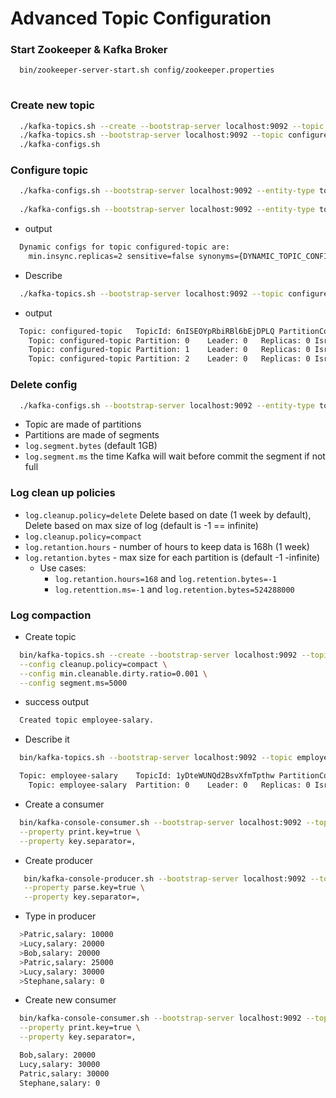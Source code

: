 # Advanced Topic Configuration

### Start Zookeeper & Kafka Broker
```bash
  bin/zookeeper-server-start.sh config/zookeeper.properties
  
```

### Create new topic
```bash
  ./kafka-topics.sh --create --bootstrap-server localhost:9092 --topic configured-topic --replication-factor 1 --partitions 3
  ./kafka-topics.sh --bootstrap-server localhost:9092 --topic configured-topic --describe
  ./kafka-configs.sh
```

### Configure topic
```bash
  ./kafka-configs.sh --bootstrap-server localhost:9092 --entity-type topics --entity-name configured-topic --alter --add-config min.insync.replicas=2
  
  ./kafka-configs.sh --bootstrap-server localhost:9092 --entity-type topics --entity-name configured-topic --describe
```
- output
```bash
  Dynamic configs for topic configured-topic are:
    min.insync.replicas=2 sensitive=false synonyms={DYNAMIC_TOPIC_CONFIG:min.insync.replicas=2, DEFAULT_CONFIG:min.insync.replicas=1} 
```
- Describe
```bash
  ./kafka-topics.sh --bootstrap-server localhost:9092 --topic configured-topic --describe 
```
- output
```bash
  Topic: configured-topic	TopicId: 6nISEOYpRbiRBl6bEjDPLQ	PartitionCount: 3	ReplicationFactor: 1	Configs: min.insync.replicas=2
	Topic: configured-topic	Partition: 0	Leader: 0	Replicas: 0	Isr: 0
	Topic: configured-topic	Partition: 1	Leader: 0	Replicas: 0	Isr: 0
	Topic: configured-topic	Partition: 2	Leader: 0	Replicas: 0	Isr: 0 
```

### Delete config
```bash
  ./kafka-configs.sh --bootstrap-server localhost:9092 --entity-type topics --entity-name configured-topic --alter --delete-config min.insync.replicas
```
- Topic are made of partitions
- Partitions are made of segments
- `log.segment.bytes` (default 1GB)
- `log.segment.ms` the time Kafka will wait before commit the segment if not full

### Log clean up policies
- `log.cleanup.policy=delete` Delete based on date (1 week by default), Delete based on max size of log (default is -1 == infinite)
- `log.cleanup.policy=compact`
- `log.retantion.hours` - number of hours to keep data is 168h (1 week)
- `log.retantion.bytes` - max size for each partition is (default -1 -infinite)
  - Use cases:
    - `log.retantion.hours=168` and `log.retention.bytes=-1`
    - `log.retenttion.ms=-1` and `log.retention.bytes=524288000`

### Log compaction
- Create topic
```bash
  bin/kafka-topics.sh --create --bootstrap-server localhost:9092 --topic employee-salary --replication-factor 1 --partitions 1 \
  --config cleanup.policy=compact \
  --config min.cleanable.dirty.ratio=0.001 \
  --config segment.ms=5000
```
- success output
```bash
  Created topic employee-salary. 
```
- Describe it
```bash
  bin/kafka-topics.sh --bootstrap-server localhost:9092 --topic employee-salary --describe 
```
```bash
  Topic: employee-salary	TopicId: 1yDteWUNQd2BsvXfmTpthw	PartitionCount: 1	ReplicationFactor: 1	Configs: cleanup.policy=compact,min.cleanable.dirty.ratio=0.001,segment.ms=5000
	Topic: employee-salary	Partition: 0	Leader: 0	Replicas: 0	Isr: 0
```
- Create a consumer
```bash
  bin/kafka-console-consumer.sh --bootstrap-server localhost:9092 --topic employee-salary --from-beginning \
  --property print.key=true \
  --property key.separator=,
```
- Create producer
```bash
   bin/kafka-console-producer.sh --bootstrap-server localhost:9092 --topic employee-salary \
   --property parse.key=true \
   --property key.separator=,
```
- Type in producer
```bash
  >Patric,salary: 10000
  >Lucy,salary: 20000
  >Bob,salary: 20000
  >Patric,salary: 25000
  >Lucy,salary: 30000
  >Stephane,salary: 0
```
- Create new consumer
```bash
  bin/kafka-console-consumer.sh --bootstrap-server localhost:9092 --topic employee-salary --from-beginning \
  --property print.key=true \
  --property key.separator=,
```
```bash
  Bob,salary: 20000
  Lucy,salary: 30000
  Patric,salary: 30000
  Stephane,salary: 0
```

